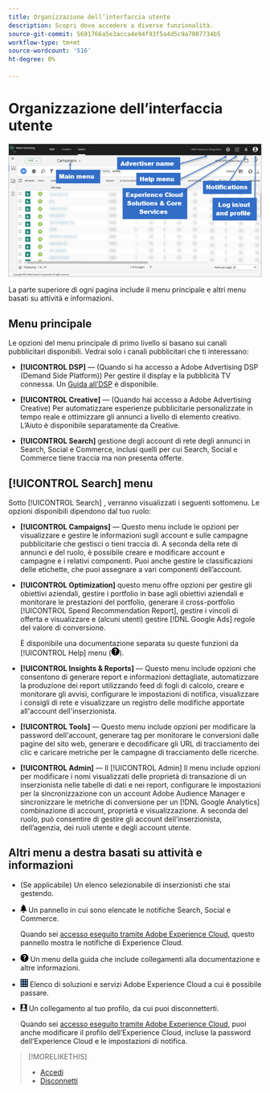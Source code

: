```yaml
---
title: Organizzazione dell’interfaccia utente
description: Scopri dove accedere a diverse funzionalità.
source-git-commit: 5691766a5e3acca4e94f93f5a4d5c9a7007734b5
workflow-type: tm+mt
source-wordcount: '516'
ht-degree: 0%

---
```


# Organizzazione dell’interfaccia utente

![Interfaccia utente](/help/search-social-commerce/assets/ui.png "Interfaccia utente")

La parte superiore di ogni pagina include il menu principale e altri menu basati su attività e informazioni.

## Menu principale

Le opzioni del menu principale di primo livello si basano sui canali pubblicitari disponibili. Vedrai solo i canali pubblicitari che ti interessano:

* **[!UICONTROL DSP]** — (Quando si ha accesso a Adobe Advertising DSP (Demand Side Platform)) Per gestire il display e la pubblicità TV connessa. Un [Guida all’DSP](https://experienceleague.adobe.com/docs/advertising/dsp/home.html) è disponibile.

* **[!UICONTROL Creative]** — (Quando hai accesso a Adobe Advertising Creative) Per automatizzare esperienze pubblicitarie personalizzate in tempo reale e ottimizzare gli annunci a livello di elemento creativo. L’Aiuto è disponibile separatamente da Creative.

* **[!UICONTROL Search]** gestione degli account di rete degli annunci in Search, Social e Commerce, inclusi quelli per cui Search, Social e Commerce tiene traccia ma non presenta offerte.

## [!UICONTROL Search] menu

Sotto [!UICONTROL Search] , verranno visualizzati i seguenti sottomenu. Le opzioni disponibili dipendono dal tuo ruolo:

* **[!UICONTROL Campaigns]** — Questo menu include le opzioni per visualizzare e gestire le informazioni sugli account e sulle campagne pubblicitarie che gestisci o tieni traccia di. A seconda della rete di annunci e del ruolo, è possibile creare e modificare account e campagne e i relativi componenti. Puoi anche gestire le classificazioni delle etichette, che puoi assegnare a vari componenti dell’account.

* **[!UICONTROL Optimization]** questo menu offre opzioni per gestire gli obiettivi aziendali, gestire i portfolio in base agli obiettivi aziendali e monitorare le prestazioni del portfolio, generare il cross-portfolio [!UICONTROL Spend Recommendation Report], gestire i vincoli di offerta e visualizzare e (alcuni utenti) gestire [!DNL Google Ads] regole del valore di conversione.

   È disponibile una documentazione separata su queste funzioni da [!UICONTROL Help] menu (![Menu Aiuto](/help/search-social-commerce/assets/help-main-menu.png "Menu Aiuto")).

* **[!UICONTROL Insights & Reports]** — Questo menu include opzioni che consentono di generare report e informazioni dettagliate, automatizzare la produzione dei report utilizzando feed di fogli di calcolo, creare e monitorare gli avvisi, configurare le impostazioni di notifica, visualizzare i consigli di rete e visualizzare un registro delle modifiche apportate all&#39;account dell&#39;inserzionista.

* **[!UICONTROL Tools]** — Questo menu include opzioni per modificare la password dell&#39;account, generare tag per monitorare le conversioni dalle pagine del sito web, generare e decodificare gli URL di tracciamento dei clic e caricare metriche per le campagne di tracciamento delle ricerche.

* **[!UICONTROL Admin]** — Il [!UICONTROL Admin] Il menu include opzioni per modificare i nomi visualizzati delle proprietà di transazione di un inserzionista nelle tabelle di dati e nei report, configurare le impostazioni per la sincronizzazione con un account Adobe Audience Manager e sincronizzare le metriche di conversione per un [!DNL Google Analytics] combinazione di account, proprietà e visualizzazione. A seconda del ruolo, può consentire di gestire gli account dell’inserzionista, dell’agenzia, dei ruoli utente e degli account utente.

## Altri menu a destra basati su attività e informazioni

* (Se applicabile) Un elenco selezionabile di inserzionisti che stai gestendo.

* ![Notifiche di avviso](/help/search-social-commerce/assets/notifications-panel.png "Notifiche avvisi") Un pannello in cui sono elencate le notifiche Search, Social e Commerce.

   Quando sei [accesso eseguito tramite Adobe Experience Cloud](log-in.md), questo pannello mostra le notifiche di Experience Cloud.

* ![Menu Aiuto](/help/search-social-commerce/assets/help-main-menu.png "Menu Aiuto") Un menu della guida che include collegamenti alla documentazione e altre informazioni.

* ![Commutatore della soluzione](/help/search-social-commerce/assets/menu-icon.png "Commutatore della soluzione") Elenco di soluzioni e servizi Adobe Experience Cloud a cui è possibile passare.

* ![Profilo utente](/help/search-social-commerce/assets/user-profile.png "Profilo utente") Un collegamento al tuo profilo, da cui puoi disconnetterti.

   Quando sei [accesso eseguito tramite Adobe Experience Cloud](log-in.md), puoi anche modificare il profilo dell’Experience Cloud, incluse la password dell’Experience Cloud e le impostazioni di notifica.

>[!MORELIKETHIS]
>
>* [Accedi](log-in.md)
>* [Disconnetti](log-out.md)

